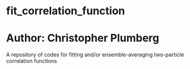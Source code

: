 # fit_correlation_function
# Author: Christopher Plumberg
A repository of codes for fitting and/or ensemble-averaging two-particle correlation functions
